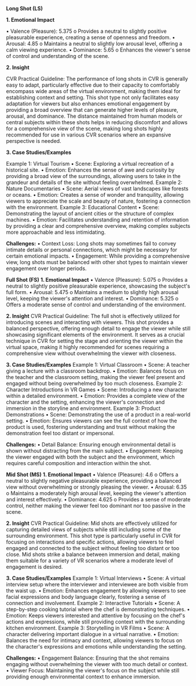 **Long Shot (LS)**

**1. Emotional Impact**

•	Valence (Pleasure): 5.375
o	Provides a neutral to slightly positive pleasurable experience, creating a sense of openness and freedom.
•	Arousal: 4.85
o	Maintains a neutral to slightly low arousal level, offering a calm viewing experience.
•	Dominance: 5.65
o	Enhances the viewer's sense of control and understanding of the scene.

**2. Insight**

CVR Practical Guideline: The performance of long shots in CVR is generally easy to adapt, particularly effective due to their capacity to comfortably encompass wide areas of the virtual environment, making them ideal for establishing context and setting. This shot type not only facilitates easy adaptation for viewers but also enhances emotional engagement by providing a broad overview that can generate higher levels of pleasure, arousal, and dominance. The distance maintained from human models or central subjects within these shots helps in reducing discomfort and allows for a comprehensive view of the scene, making long shots highly recommended for use in various CVR scenarios where an expansive perspective is needed.

**3. Case Studies/Examples**

Example 1: Virtual Tourism
•	Scene: Exploring a virtual recreation of a historical site.
•	Emotion: Enhances the sense of awe and curiosity by providing a broad view of the surroundings, allowing users to take in the grandeur and details of the site without feeling overwhelmed.
Example 2: Nature Documentaries
•	Scene: Aerial views of vast landscapes like forests or oceans.
•	Emotion: Creates a sense of wonder and tranquility, allowing viewers to appreciate the scale and beauty of nature, fostering a connection with the environment.
Example 3: Educational Content
•	Scene: Demonstrating the layout of ancient cities or the structure of complex machines.
•	Emotion: Facilitates understanding and retention of information by providing a clear and comprehensive overview, making complex subjects more approachable and less intimidating.

**Challenges:**
•	Context Loss: Long shots may sometimes fail to convey intimate details or personal connections, which might be necessary for certain emotional impacts.
•	Engagement: While providing a comprehensive view, long shots must be balanced with other shot types to maintain viewer engagement over longer periods.


**Full Shot (FS)**
**1. Emotional Impact**
•	Valence (Pleasure): 5.075
o	Provides a neutral to slightly positive pleasurable experience, showcasing the subject's full form.
•	Arousal: 5.475
o	Maintains a medium to slightly high arousal level, keeping the viewer's attention and interest.
•	Dominance: 5.325
o	Offers a moderate sense of control and understanding of the environment.

**2. Insight**
CVR Practical Guideline: The full shot is effectively utilized for introducing scenes and interacting with viewers. This shot provides a balanced perspective, offering enough detail to engage the viewer while still showcasing significant elements of the environment. It serves as a crucial technique in CVR for setting the stage and orienting the viewer within the virtual space, making it highly recommended for scenes requiring a comprehensive view without overwhelming the viewer with closeness.

**3. Case Studies/Examples**
Example 1: Virtual Classroom
•	Scene: A teacher giving a lecture with a classroom backdrop.
•	Emotion: Balances focus on the teacher and the classroom setting, making the viewer feel present and engaged without being overwhelmed by too much closeness.
Example 2: Character Introductions in VR Games
•	Scene: Introducing a new character within a detailed environment.
•	Emotion: Provides a complete view of the character and the setting, enhancing the viewer's connection and immersion in the storyline and environment.
Example 3: Product Demonstrations
•	Scene: Demonstrating the use of a product in a real-world setting.
•	Emotion: Ensures viewers can see the full context of how the product is used, fostering understanding and trust without making the demonstration feel too distant or impersonal.

**Challenges:**
•	Detail Balance: Ensuring enough environmental detail is shown without distracting from the main subject.
•	Engagement: Keeping the viewer engaged with both the subject and the environment, which requires careful composition and interaction within the shot.


**Mid Shot (MS)**
**1. Emotional Impact**
•	Valence (Pleasure): 4.6
o	Offers a neutral to slightly negative pleasurable experience, providing a balanced view without overwhelming or strongly pleasing the viewer.
•	Arousal: 6.35
o	Maintains a moderately high arousal level, keeping the viewer's attention and interest effectively.
•	Dominance: 4.625
o	Provides a sense of moderate control, neither making the viewer feel too dominant nor too passive in the scene.

**2. Insight**
CVR Practical Guideline: Mid shots are effectively utilized for capturing detailed views of subjects while still including some of the surrounding environment. This shot type is particularly useful in CVR for focusing on interactions and specific actions, allowing viewers to feel engaged and connected to the subject without feeling too distant or too close. Mid shots strike a balance between immersion and detail, making them suitable for a variety of VR scenarios where a moderate level of engagement is desired.

**3. Case Studies/Examples**
Example 1: Virtual Interviews
•	Scene: A virtual interview setup where the interviewer and interviewee are both visible from the waist up.
•	Emotion: Enhances engagement by allowing viewers to see facial expressions and body language clearly, fostering a sense of connection and involvement.
Example 2: Interactive Tutorials
•	Scene: A step-by-step cooking tutorial where the chef is demonstrating techniques.
•	Emotion: Keeps viewers interested and attentive by focusing on the chef's actions and expressions, while still providing context with the surrounding kitchen environment.
Example 3: Storytelling in VR Films
•	Scene: A character delivering important dialogue in a virtual narrative.
•	Emotion: Balances the need for intimacy and context, allowing viewers to focus on the character's expressions and emotions while understanding the setting.

**Challenges:**
•	Engagement Balance: Ensuring that the shot remains engaging without overwhelming the viewer with too much detail or context.
•	Viewer Focus: Maintaining the viewer's focus on the subject while still providing enough environmental context to enhance immersion.
